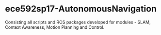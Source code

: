 # ece592sp17-AutonomousNavigation
Consisting all scripts and ROS packages developed for modules - SLAM, Context Awareness, Motion Planning and Control.
